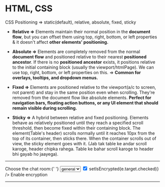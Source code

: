 # HTML, CSS

CSS Positioning => static(default), relative, absolute, fixed, sticky

- **Relative =>** Elements maintain their normal position in the **document flow**, but you can offset them using top, right, bottom, or left properties & it doesn't affect **other elements' positioning.**

- **Absolute =>** Elements are completely removed from the normal **document flow** and positioned relative to their nearest **positioned ancestor**. If there is no **positioned ancestor** exists, it positions relative to the initial containing block (usually the viewport/htmlPage). We can use top, right, bottom, or left properties on this. => **Common for overlays, tooltips, and dropdown menus.**

- **Fixed =>** Elements are positioned relative to the viewport(a/c to screen, not parent) and stay in the same position even when scrolling. They're removed from the document flow like absolute elements. **Perfect for navigation bars, floating action buttons, or any UI element that should remain visible during scrolling.**

- **Sticky =>** A hybrid between relative and fixed positioning. Elements behave as relatively positioned until they reach a specified scroll threshold, then become fixed within their containing block. The element(Table's header) scrolls normally until it reaches 10px from the top of its container, then sticks there. When the container scrolls out of view, the sticky element goes with it. (Jab tak table ke andar scroll karoge, header chipka rahega. Table ke bahar scroll karoge to header bhi gayab ho jaayega).


-----

<label>
        Choose the chat room:{' '}
        <select
          value={roomId}
          onChange={e => setRoomId(e.target.value)}
        >
          <option value="general">general</option>
          <option value="travel">travel</option>
          <option value="music">music</option>
        </select>
</label>

<label>
        <input
          type="checkbox"
          checked={isEncrypted}
          onChange={e => setIsEncrypted(e.target.checked)}
        />
        Enable encryption
</label>

-----

      
